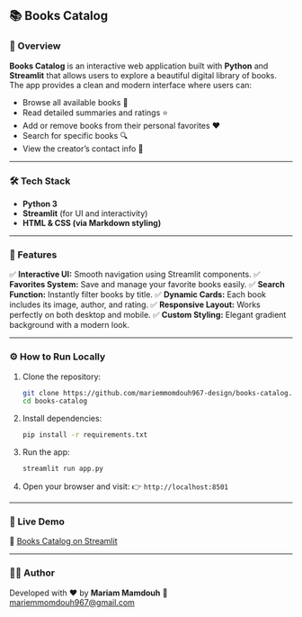 ## 📚 Books Catalog

### 🧠 Overview

**Books Catalog** is an interactive web application built with **Python** and **Streamlit** that allows users to explore a beautiful digital library of books.
The app provides a clean and modern interface where users can:

* Browse all available books 🧾
* Read detailed summaries and ratings ⭐
* Add or remove books from their personal favorites ❤️
* Search for specific books 🔍
* View the creator’s contact info 📩

---

### 🛠️ Tech Stack

* **Python 3**
* **Streamlit** (for UI and interactivity)
* **HTML & CSS (via Markdown styling)**

---

### 🌟 Features

✅ **Interactive UI:** Smooth navigation using Streamlit components.
✅ **Favorites System:** Save and manage your favorite books easily.
✅ **Search Function:** Instantly filter books by title.
✅ **Dynamic Cards:** Each book includes its image, author, and rating.
✅ **Responsive Layout:** Works perfectly on both desktop and mobile.
✅ **Custom Styling:** Elegant gradient background with a modern look.

---

### ⚙️ How to Run Locally

1. Clone the repository:

   ```bash
   git clone https://github.com/mariemmomdouh967-design/books-catalog.git
   cd books-catalog
   ```
2. Install dependencies:

   ```bash
   pip install -r requirements.txt
   ```
3. Run the app:

   ```bash
   streamlit run app.py
   ```
4. Open your browser and visit:
   👉 `http://localhost:8501`

---

### 🚀 Live Demo

🔗 [Books Catalog on Streamlit](https://books-catalog-5ximemextrowthyagwuepn.streamlit.app/)

---

### 👩‍💻 Author

Developed with ❤️ by **Mariam Mamdouh**
📧 [mariemmomdouh967@gmail.com](mailto:mariemmomdouh967@gmail.com)

